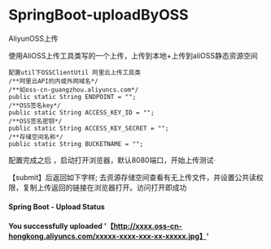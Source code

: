 # SpringBoot-uploadByOSS
 AliyunOSS上传


使用AliOSS上传工具类写的一个上传，上传到本地+上传到aliOSS静态资源空间
```
配置util下OSSClientUtil 阿里云上传工具类
/**阿里云API的内或外网域名*/
/**如oss-cn-guangzhou.aliyuncs.com*/
public static String ENDPOINT = "";
/**OSS签名key*/
public static String ACCESS_KEY_ID = "";
/**OSS签名密钥*/
public static String ACCESS_KEY_SECRET = "";
/**存储空间名称*/
public static String BUCKETNAME = "";
```


配置完成之后 ，启动打开浏览器，默认8080端口，开始上传测试·

【submit】后返回如下字样; 去资源存储空间查看有无上传文件，并设置公共读权限，复制上传返回的链接在浏览器打开。访问打开即成功

#### Spring Boot - Upload Status
#### You successfully uploaded '【http://xxxx.oss-cn-hongkong.aliyuncs.com/xxxxx-xxxx-xxx-xx-xxxxx.jpg】'
